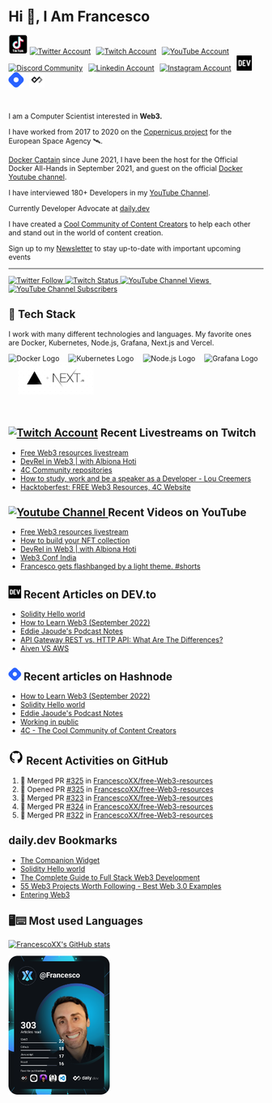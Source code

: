 # Hi 👋, I Am Francesco

<!-- Actual text -->
<a href="https://www.tiktok.com/@francesco.ciulla"><img src="https://github.com/FrancescoXX/FrancescoXX/blob/main/tiktok-5962992_1280.webp" title="TikTok" alt="TikTok Account" width="38"/></a> 
<a href="https://twitter.com/FrancescoCiull4"><img src="https://cdn.worldvectorlogo.com/logos/twitter-6.svg" title="Twitter" alt="Twitter Account" width="40"/></a> 
&ensp;<a href="https://www.twitch.tv/francesco_ciulla"><img src="https://cdn.worldvectorlogo.com/logos/twitch-logo-2019.svg" title="Twitch" alt="Twitch Account" width="60"/></a> 
&ensp;<a href="https://www.youtube.com/c/FrancescoCiulla"><img src="https://cdn.worldvectorlogo.com/logos/youtube-icon.svg" title="YouTube" alt="YouTube Account" width="40"/></a>
&ensp;<a href="https://discord.com/invite/cRjhjFRRre"><img src="https://cdn.worldvectorlogo.com/logos/discord-6.svg" title="Discord" alt="Discord Community" width="40"/></a> 
&ensp;<a href="https://www.linkedin.com/in/francesco-ciulla-roma/"><img src="https://cdn.worldvectorlogo.com/logos/linkedin-icon-2.svg" title="Linkedin" alt="Linkedin Account" width="30"/></a> 
&ensp;<a href="https://www.instagram.com/francescociullaroma"><img src="https://cdn.worldvectorlogo.com/logos/instagram-5.svg" title="Instagram" alt="Instagram Account" width="30"/></a> 
&ensp;<a href="https://dev.to/francescoxx"><img src="https://github.com/FrancescoXX/FrancescoXX/blob/main/dev-black.png" title="DEV" alt="DEVto Blog" width="30"/></a>
&ensp;<a href="https://blog.francescociulla.com/"><img src="https://github.com/FrancescoXX/FrancescoXX/blob/main/CDyAuTy75.png" title="Hashnode" alt="Hashnode blog" width="30"/></a>
&ensp;<a href="https://app.daily.dev/Francesco"><img src="https://github.com/FrancescoXX/FrancescoXX/blob/main/App%20Icon%20-%20Black.png" title="daily.dev" alt="daily.devGitHub" width="30"/></a>
<!-- &ensp;<a href="https://github.com/FrancescoXX"><img src="https://github.com/FrancescoXX/FrancescoXX/blob/main/untitled-2_5.png" title="GitHub" alt="GitHub" width="30"/></a> -->
<br>

I am a Computer Scientist interested in **Web3.**

I have worked from 2017 to 2020 on the [Copernicus project](https://en.wikipedia.org/wiki/Copernicus_Programme) for the European Space Agency 🛰.

[Docker Captain](https://www.docker.com/captains/francesco-ciulla) since June 2021, I have been the host for the Official Docker All-Hands in September 2021, and guest on the official [Docker Youtube channel](https://youtu.be/QFl0EFGr5e4).

I have interviewed 180+ Developers in my [YouTube Channel](https://youtu.be/Wh6r6xHPEIg). 

Currently Developer Advocate at [daily.dev](https://daily.dev) 

I have created a [Cool Community of Content Creators](https://discord.com/invite/cRjhjFRRre) to help each other and stand out in the world of content creation.

Sign up to my [Newsletter](https://www.getrevue.co/profile/francescociull4) to stay up-to-date with important upcoming events

___

<a href="https://twitter.com/FrancescoCiull4"><img alt="Twitter Follow" src="https://img.shields.io/twitter/follow/FrancescoCiull4?label=Twitter&style=for-the-badge&logo=twitter&color=1DA1F2"> </a><a href="https://www.twitch.tv/francesco_ciulla"><img alt="Twitch Status" src="https://img.shields.io/twitch/status/francesco_ciulla?style=for-the-badge&logo=twitch&color=8a43f2">&nbsp;<a href="https://www.youtube.com/channel/UCBRxDSTfr2aJVODDh4WG_7g"><img alt="YouTube Channel Views" src="https://img.shields.io/youtube/channel/views/UCBRxDSTfr2aJVODDh4WG_7g?style=for-the-badge&logo=youtube&label=YOUTUBE VIEWS">&nbsp;<img alt="YouTube Channel Subscribers" src="https://img.shields.io/youtube/channel/subscribers/UCBRxDSTfr2aJVODDh4WG_7g?style=for-the-badge&logo=youtube&label=YOUTUBE"></a>

## 🥞 Tech Stack
 
I work with many different technologies and languages. 
My favorite ones are Docker, Kubernetes, Node.js, Grafana, Next.js and Vercel.
 
<img src="https://cdn.worldvectorlogo.com/logos/docker.svg" title="Docker" alt="Docker Logo" width="80"/>&emsp;
<img src="https://cdn.worldvectorlogo.com/logos/kubernets.svg" title="Kubernetes" alt="Kubernetes Logo" width="65"/>&emsp;
<img src="https://cdn.worldvectorlogo.com/logos/nodejs-1.svg" title="Node.js" alt="Node.js Logo" width="100"/>&emsp;
<img src="https://cdn.worldvectorlogo.com/logos/grafana.svg" title="Grafana Logo" alt="Grafana Logo" width="60"/>&emsp;
<img src="https://github.com/FrancescoXX/FrancescoXX/blob/main/lr4rm1p2pcezmxqs5dqk.png" title="Next.js Logo" alt="Next.js Grafana Logo" width="150"/>&emsp;

 <br>
 
## <a href="https://www.twitch.tv/francesco_ciulla"><img src="https://cdn.worldvectorlogo.com/logos/twitch-logo-2019.svg" title="Twitch" alt="Twitch Account" width="50"/></a> Recent Livestreams on Twitch
<!-- TWITCH-VIDEOS-LIST:START -->
- [Free Web3 resources livestream](https://www.twitch.tv/videos/1649812542)
- [DevRel in Web3 | with Albiona Hoti](https://www.twitch.tv/videos/1647907235)
- [4C Community repositories](https://www.twitch.tv/videos/1645265097)
- [How to study, work and be a speaker as a Developer - Lou Creemers](https://www.twitch.tv/videos/1643287580)
- [Hacktoberfest: FREE Web3 Resources, 4C Website](https://www.twitch.tv/videos/1637787010)
<!-- TWITCH-VIDEOS-LIST:END -->
 
## <a href="https://www.youtube.com/channel/UCBRxDSTfr2aJVODDh4WG_7g"><img src="https://cdn.worldvectorlogo.com/logos/youtube-icon.svg" title="YouTube ChannelDocker" alt="Youtube Channel" width="30"/> </a>Recent Videos on YouTube
 
<!-- YOUTUBE-VIDEOS-LIST:START -->
- [Free Web3 resources livestream](https://www.youtube.com/watch?v=WhTJisIr4X4)
- [How  to build your NFT collection](https://www.youtube.com/watch?v=9kqke3uKFKw)
- [DevRel in Web3 | with Albiona Hoti](https://www.youtube.com/watch?v=gP_qby68YtI)
- [Web3 Conf India](https://www.youtube.com/watch?v=me0Qxa_21Yk)
- [Francesco gets flashbanged by a light theme. #shorts](https://www.youtube.com/watch?v=zsySdbBFXlM)
<!-- YOUTUBE-VIDEOS-LIST:END --> 

## <a href="https://dev.to/francescoxx"><img src="https://github.com/FrancescoXX/FrancescoXX/blob/main/dev-black.png" title="DEV" alt="DEV" width="25"/></a> Recent Articles on DEV.to
 <!-- DEVTO-BLOG-LIST:START -->
- [Solidity Hello world](https://dev.to/francescoxx/solidity-hello-world-2m08)
- [How to Learn Web3 &lpar;September 2022&rpar;](https://dev.to/francescoxx/how-to-learn-web3-september-2022-3h9h)
- [Eddie Jaoude&#39;s Podcast Notes](https://dev.to/francescoxx/eddie-jaoudes-podcast-notes-2n3g)
- [API Gateway REST vs. HTTP API: What Are The Differences?](https://dev.to/tinystacks/api-gateway-rest-vs-http-api-what-are-the-differences-2nj)
- [Aiven VS AWS](https://dev.to/tinystacks/aiven-vs-aws-35ff)
<!-- DEVTO-BLOG-LIST:END -->
 
 
## <a href="https://blog.francescociulla.com/"><img src="https://github.com/FrancescoXX/FrancescoXX/blob/main/CDyAuTy75.png" title="Hashnode" alt="Hashnode blog" width="25"/></a> Recent articles on Hashnode

 <!-- BLOG-POST-LIST:START -->
- [How to Learn Web3 &lpar;September 2022&rpar;](https://blog.francescociulla.com/how-to-learn-web3-september-2022)
- [Solidity Hello world](https://blog.francescociulla.com/solidity-hello-world)
- [Eddie Jaoude&#39;s Podcast Notes](https://blog.francescociulla.com/eddie-jaoudes-podcast-notes)
- [Working in public](https://blog.francescociulla.com/working-in-public)
- [4C - The Cool Community of Content Creators](https://blog.francescociulla.com/4c-the-cool-community-of-content-creators)
<!-- BLOG-POST-LIST:END -->
 
 
## <a href="https://github.com/FrancescoXX"><img src="https://github.com/FrancescoXX/FrancescoXX/blob/main/untitled-2_5.png" title="GitHub" alt="GitHub" width="30"/></a> Recent Activities on GitHub

<!--START_SECTION:activity-->
1. 🎉 Merged PR [#325](https://github.com/FrancescoXX/free-Web3-resources/pull/325) in [FrancescoXX/free-Web3-resources](https://github.com/FrancescoXX/free-Web3-resources)
2. 💪 Opened PR [#325](https://github.com/FrancescoXX/free-Web3-resources/pull/325) in [FrancescoXX/free-Web3-resources](https://github.com/FrancescoXX/free-Web3-resources)
3. 🎉 Merged PR [#323](https://github.com/FrancescoXX/free-Web3-resources/pull/323) in [FrancescoXX/free-Web3-resources](https://github.com/FrancescoXX/free-Web3-resources)
4. 🎉 Merged PR [#324](https://github.com/FrancescoXX/free-Web3-resources/pull/324) in [FrancescoXX/free-Web3-resources](https://github.com/FrancescoXX/free-Web3-resources)
5. 🎉 Merged PR [#322](https://github.com/FrancescoXX/free-Web3-resources/pull/322) in [FrancescoXX/free-Web3-resources](https://github.com/FrancescoXX/free-Web3-resources)
<!--END_SECTION:activity-->

## daily.dev Bookmarks 
 
<!-- BOOKMARKS-LIST:START -->
- [The Companion Widget](https://app.daily.dev/posts/wKf1R6kin?utm_source=rss&utm_medium=bookmarks&utm_campaign=QgTYreBqt)
- [Solidity Hello world](https://app.daily.dev/posts/9SD2pfrqB?utm_source=rss&utm_medium=bookmarks&utm_campaign=QgTYreBqt)
- [The Complete Guide to Full Stack Web3 Development](https://app.daily.dev/posts/WcaeztDPx?utm_source=rss&utm_medium=bookmarks&utm_campaign=QgTYreBqt)
- [55 Web3 Projects Worth Following - Best Web 3.0 Examples](https://app.daily.dev/posts/jz4B3m4CV?utm_source=rss&utm_medium=bookmarks&utm_campaign=QgTYreBqt)
- [Entering Web3](https://app.daily.dev/posts/b1QA4swN6?utm_source=rss&utm_medium=bookmarks&utm_campaign=QgTYreBqt)
<!-- BOOKMARKS-LIST:END -->
 
## 🖥⌨ Most used Languages 
 
<!-- [![Top Langs](https://github-readme-stats.vercel.app/api/top-langs/?username=FrancescoXX&theme=algolia)](https://github.com/anuraghazra/github-readme-stats) -->
 
[![FrancescoXX's GitHub stats](https://github-readme-stats.vercel.app/api?username=FrancescoXX&theme=algolia)](https://github.com/anuraghazra/github-readme-stats) 
 

<a style="position:fixed; float:right;" href="https://app.daily.dev/Francesco"><img src="https://github.com/FrancescoXX/FrancescoXX/blob/main/devcard.svg" width="200" alt="Francesco's Dev Card"/></a>
